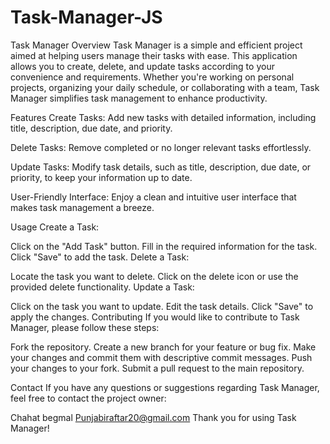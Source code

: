 # Task-Manager-JS

Task Manager
Overview
Task Manager is a simple and efficient project aimed at helping users manage their tasks with ease. This application allows you to create, delete, and update tasks according to your convenience and requirements. Whether you're working on personal projects, organizing your daily schedule, or collaborating with a team, Task Manager simplifies task management to enhance productivity.

Features
Create Tasks: Add new tasks with detailed information, including title, description, due date, and priority.

Delete Tasks: Remove completed or no longer relevant tasks effortlessly.

Update Tasks: Modify task details, such as title, description, due date, or priority, to keep your information up to date.

User-Friendly Interface: Enjoy a clean and intuitive user interface that makes task management a breeze.

Usage
Create a Task:

Click on the "Add Task" button.
Fill in the required information for the task.
Click "Save" to add the task.
Delete a Task:

Locate the task you want to delete.
Click on the delete icon or use the provided delete functionality.
Update a Task:

Click on the task you want to update.
Edit the task details.
Click "Save" to apply the changes.
Contributing
If you would like to contribute to Task Manager, please follow these steps:

Fork the repository.
Create a new branch for your feature or bug fix.
Make your changes and commit them with descriptive commit messages.
Push your changes to your fork.
Submit a pull request to the main repository.



Contact
If you have any questions or suggestions regarding Task Manager, feel free to contact the project owner:

Chahat begmal
Punjabiraftar20@gmail.com
Thank you for using Task Manager!



